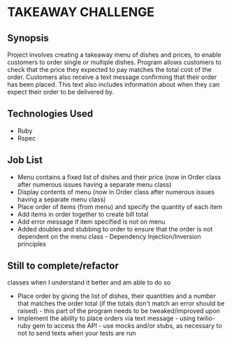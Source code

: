 TAKEAWAY CHALLENGE
=======================

## Synopsis

Project involves creating a takeaway menu of dishes and prices, to enable customers to order single or multiple dishes. Program allows customers to check that the price they expected to pay matches the total cost of the order. Customers also receive a text message confirming that their order has been placed. This text also includes information about when they can expect their order to be delivered by.



## Technologies Used

- Ruby
- Rspec


## Job List

- Menu contains a fixed list of dishes and their price (now in Order class after numerous issues having a separate menu class)
- Display contents of menu (now in Order class after numerous issues having a separate menu class)
- Place order of items (from menu) and specify the quantity of each item
- Add items in order together to create bill total
- Add error message if item specified is not on menu
- Added doubles and stubbing to order to ensure that the order is not dependent on the menu class - Dependency Injection/Inversion principles


## Still to complete/refactor
 classes when I understand it better and am able to do so
- Place order by giving the list of dishes, their quantities and a number that matches the order total (if the totals don't match an error should be raised) - this part of the program needs to be tweaked/improved upon
- Implement the ability to place orders via text message - using twilio-ruby gem to access the API - use mocks and/or stubs, as necessary to not to send texts when your tests are run

